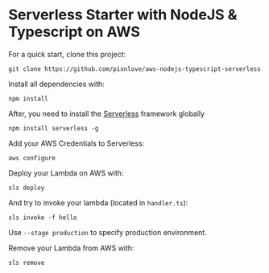 # Serverless Starter with NodeJS & Typescript on AWS
For a quick start, clone this project:
```
git clone https://github.com/pixnlove/aws-nodejs-typescript-serverless
```
Install all dependencies with:
```
npm install
```
After, you need to install the [Serverless](https://serverless.com/) framework globally
```
npm install serverless -g
```
Add your AWS Credentials to Serverless:
```
aws configure
```
Deploy your Lambda on AWS with:
```
sls deploy
```
And try to invoke your lambda (located in `handler.ts`):
```
sls invoke -f hello
```
Use `--stage production` to specify production environment.

Remove your Lambda from AWS with:
```
sls remove
```
